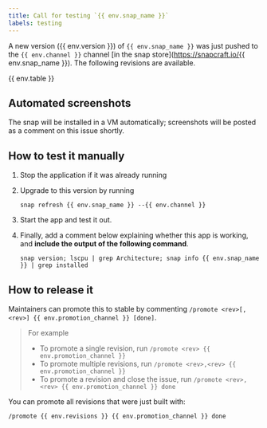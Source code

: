 ```yaml
---
title: Call for testing `{{ env.snap_name }}`
labels: testing
---
```


A new version ({{ env.version }}) of `{{ env.snap_name }}` was just pushed to the `{{ env.channel }}` channel [in the snap store](https://snapcraft.io/{{ env.snap_name }}). The following revisions are available.

{{ env.table }}

## Automated screenshots

The snap will be installed in a VM automatically; screenshots will be posted as a comment on this issue shortly.

## How to test it manually

1. Stop the application if it was already running
1. Upgrade to this version by running

   ```shell
   snap refresh {{ env.snap_name }} --{{ env.channel }}
   ```

1. Start the app and test it out.
1. Finally, add a comment below explaining whether this app is working, and **include the output of the following command**.

   ```shell
   snap version; lscpu | grep Architecture; snap info {{ env.snap_name }} | grep installed
   ```

## How to release it

Maintainers can promote this to stable by commenting `/promote <rev>[,<rev>] {{ env.promotion_channel }} [done]`.

> For example
>
> - To promote a single revision, run `/promote <rev> {{ env.promotion_channel }}`
> - To promote multiple revisions, run `/promote <rev>,<rev> {{ env.promotion_channel }}`
> - To promote a revision and close the issue, run `/promote <rev>,<rev> {{ env.promotion_channel }} done`

You can promote all revisions that were just built with:

```
/promote {{ env.revisions }} {{ env.promotion_channel }} done
```

